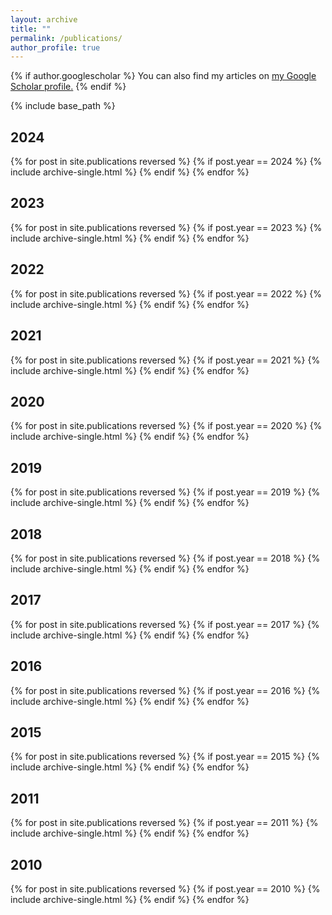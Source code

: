 ```yaml
---
layout: archive
title: ""
permalink: /publications/
author_profile: true
---
```


{% if author.googlescholar %}
  You can also find my articles on <u><a href="{{author.googlescholar}}">my Google Scholar profile</a>.</u>
{% endif %}

{% include base_path %}


2024
---
{% for post in site.publications reversed %}
  {% if post.year == 2024 %}
    {% include archive-single.html %}
  {% endif %}
{% endfor %}


2023
---
{% for post in site.publications reversed %}
  {% if post.year == 2023 %}
    {% include archive-single.html %}
  {% endif %}
{% endfor %}

2022
---
{% for post in site.publications reversed %}
  {% if post.year == 2022 %}
    {% include archive-single.html %}
  {% endif %}
{% endfor %}

2021
---
{% for post in site.publications reversed %}
  {% if post.year == 2021 %}
    {% include archive-single.html %}
  {% endif %}
{% endfor %}

2020
---
{% for post in site.publications reversed %}
  {% if post.year == 2020 %}
     {% include archive-single.html %}
  {% endif %}
{% endfor %}

2019
---
{% for post in site.publications reversed %}
  {% if post.year == 2019 %}
     {% include archive-single.html %}
  {% endif %}
{% endfor %}

2018
---
{% for post in site.publications reversed %}
  {% if post.year == 2018 %}
     {% include archive-single.html %}
  {% endif %}
{% endfor %}

2017
---
{% for post in site.publications reversed %}
  {% if post.year == 2017 %}
     {% include archive-single.html %}
  {% endif %}
{% endfor %}

2016
---
{% for post in site.publications reversed %}
  {% if post.year == 2016 %}
     {% include archive-single.html %}
  {% endif %}
{% endfor %}

2015
---
{% for post in site.publications reversed %}
  {% if post.year == 2015 %}
     {% include archive-single.html %}
  {% endif %}
{% endfor %}

2011
---
{% for post in site.publications reversed %}
  {% if post.year == 2011 %}
     {% include archive-single.html %}
  {% endif %}
{% endfor %}

2010
---
{% for post in site.publications reversed %}
  {% if post.year == 2010 %}
     {% include archive-single.html %}
  {% endif %}
{% endfor %}
